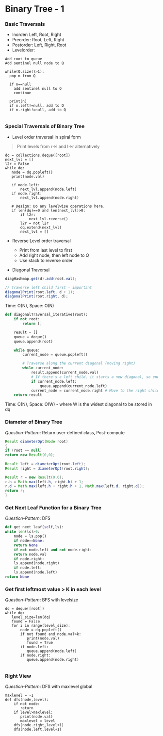 # Binary Tree - 1

### Basic Traversals
* Inorder: Left, Root, Right
* Preorder: Root, Left, Right
* Postorder: Left, Right, Root
* Levelorder:
 ```
 Add root to queue
 Add sentinel null node to Q
 
 while(Q.size()>1):
   pop n from Q
   
   if n==null
     add sentinel null to Q
     continue
     
   print(n)
   if n.left!=null, add to Q
   if n.right!=null, add to Q
   
 ```
 
 ### Special Traversals of Binary Tree
 
 * Level order traversal in spiral form
 
 > Print levels from r->l and l->r alternatively
 
 ```
dq = collections.deque([root])
next_lvl = []
l2r = False
while dq:
    node = dq.popleft()
    print(node.val)

    if node.left:
        next_lvl.append(node.left)
    if node.right:
        next_lvl.append(node.right)
    
    # Design: Do any levelwise operations here.
    if len(dq)==0 and len(next_lvl)>0:
        if l2r:
            next_lvl.reverse()
        l2r = not l2r
        dq.extend(next_lvl)
        next_lvl = []
 ```
 
  * Reverse Level order traversal 
    - Print from last level to first
    - Add right node, then left node to Q
    - Use stack to reverse order
 
 * Diagonal Traversal
 ```java
diagHashmap.get(d).add(root.val);  

// Traverse left child first - important
diagonalPrint(root.left, d + 1); 
diagonalPrint(root.right, d); 
 ```
Time: O(N), Space: O(N)
```python
def diagonalTraversal_iterative(root):
    if not root:
        return []

    result = []
    queue = deque()
    queue.append(root)

    while queue:
        current_node = queue.popleft()

        # Traverse along the current diagonal (moving right)
        while current_node:
            result.append(current_node.val)
            # If there's a left child, it starts a new diagonal, so enqueue it
            if current_node.left:
                queue.append(current_node.left)
            current_node = current_node.right # Move to the right child for the same diagonal
    return result
```
Time: O(N), Space: O(W) - where W is the widest diagonal to be stored in dq
### Diameter of Binary Tree
*Question-Pattern*: Return user-defined class, Post-compute
```java
Result diameterOpt(Node root) 
{ 
if (root == null) 
return new Result(0,0);
	  
Result left = diameterOpt(root.left); 
Result right = diameterOpt(root.right); 

Result r = new Result(0,0);
r.h = Math.max(left.h, right.h) + 1; 
r.d = Math.max(left.h + right.h + 1, Math.max(left.d, right.d));
return r; 
} 
```

### Get Next Leaf Function for a Binary Tree
*Question-Pattern*: DFS
```python
def get_next_leaf(self,ls):
while len(ls)>0:
    node = ls.pop()
    if node==None:
	return None
    if not node.left and not node.right:
	return node.val
    if node.right:
	ls.append(node.right)
    if node.left:
	ls.append(node.left)
return None
 ```

### Get first leftmost value > K in each level
*Question-Pattern*: BFS with levelsize
```
dq = deque([root])
while dq: 
   level_size=len(dq)
   found = False
   for i in range(level_size):
       node = dq.popleft()
       if not found and node.val>k:
          print(node.val)
          found = True
       if node.left: 
          queue.append(node.left)
       if node.right:
          queue.append(node.right)
       
```
### Right View
*Question-Pattern*: DFS with maxlevel global
```
maxlevel = -1
def dfs(node,level):
    if not node:
       return
    if level>maxlevel:
       print(node.val)
       maxlevel = level 
    dfs(node.right,level+1)
    dfs(node.left,level+1)
```

   
